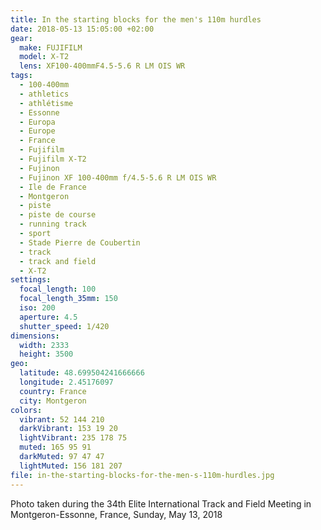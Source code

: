 ```yaml
---
title: In the starting blocks for the men's 110m hurdles
date: 2018-05-13 15:05:00 +02:00
gear:
  make: FUJIFILM
  model: X-T2
  lens: XF100-400mmF4.5-5.6 R LM OIS WR
tags:
  - 100-400mm
  - athletics
  - athlétisme
  - Essonne
  - Europa
  - Europe
  - France
  - Fujifilm
  - Fujifilm X-T2
  - Fujinon
  - Fujinon XF 100-400mm f/4.5-5.6 R LM OIS WR
  - Ile de France
  - Montgeron
  - piste
  - piste de course
  - running track
  - sport
  - Stade Pierre de Coubertin
  - track
  - track and field
  - X-T2
settings:
  focal_length: 100
  focal_length_35mm: 150
  iso: 200
  aperture: 4.5
  shutter_speed: 1/420
dimensions:
  width: 2333
  height: 3500
geo:
  latitude: 48.699504241666666
  longitude: 2.45176097
  country: France
  city: Montgeron
colors:
  vibrant: 52 144 210
  darkVibrant: 153 19 20
  lightVibrant: 235 178 75
  muted: 165 95 91
  darkMuted: 97 47 47
  lightMuted: 156 181 207
file: in-the-starting-blocks-for-the-men-s-110m-hurdles.jpg
---
```


Photo taken during the 34th Elite International Track and Field Meeting in Montgeron-Essonne, France, Sunday, May 13, 2018
